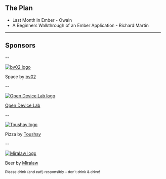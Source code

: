 ## The Plan

- Last Month in Ember - Owain
- A Beginners Walkthrough of an Ember Application - Richard Martin

---

## Sponsors

--

[![bv02 logo](../../img/sponsors/bv02-logo.jpeg)](http://bv02.com)

Space by [bv02](http://bv02.com)

--

[![Open Device Lab logo](../../img/sponsors/odl.png)](http://www.bv02.com/device-lab)

[Open Device Lab](http://www.bv02.com/device-lab)

--

[![Toushay logo](../../img/sponsors/toushay-logo.png)](http://toushay.com)

Pizza by [Toushay](http://toushay.com)

--

[![Miralaw logo](../../img/sponsors/miralaw-logo.png)](http://miralaw.ca)

Beer by [Miralaw](http://miralaw.ca)

<small>Please drink (and eat!) responsibly - don't drink & drive!<small>

<!-- ---

## Introductions

- Your name
- What you do
- Ember experience
- Why you're here -->